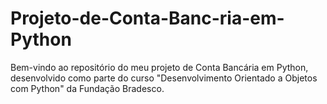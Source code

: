 # Projeto-de-Conta-Banc-ria-em-Python
Bem-vindo ao repositório do meu projeto de Conta Bancária em Python, desenvolvido como parte do curso "Desenvolvimento Orientado a Objetos com Python" da Fundação Bradesco.

